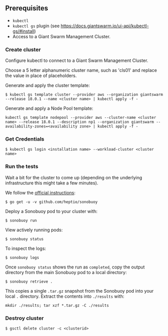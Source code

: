 ## Prerequisites

- `kubectl`
- `kubectl gs` plugin (see https://docs.giantswarm.io/ui-api/kubectl-gs/#install)
- Access to a Giant Swarm Management Cluster.

### Create cluster

Configure kubectl to connect to a Giant Swarm Management Cluster.

Choose a 5 letter alphanumeric cluster name, such as 'cls01' and replace the value in place of <cluster name> placeholders.

Generate and apply the cluster template:

```
$ kubectl gs template cluster --provider aws --organization giantswarm --release 18.0.1 --name <cluster name> | kubectl apply -f -
```

Generate and apply a Node Pool template:


```
kubectl gs template nodepool --provider aws --cluster-name <cluster name> --release 18.0.1 --description np1 --organization giantswarm --availability-zones=<availability zone> | kubectl apply -f -
```


### Get Credentials


```
$ kubectl gs login <installation name> --workload-cluster <cluster name>
```

### Run the tests

Wait a bit for the cluster to come up (depending on the underlying infrastructure this might take a few minutes).

We follow the [official instructions](https://github.com/cncf/k8s-conformance/blob/master/instructions.md):

```
$ go get -u -v github.com/heptio/sonobuoy
```

Deploy a Sonobuoy pod to your cluster with:

```
$ sonobuoy run
```

View actively running pods:

```
$ sonobuoy status
```

To inspect the logs:

```
$ sonobuoy logs
```

Once `sonobuoy status` shows the run as `completed`, copy the output directory from the main Sonobuoy pod to
a local directory:

```
$ sonobuoy retrieve .
```

This copies a single `.tar.gz` snapshot from the Sonobuoy pod into your local
`.` directory. Extract the contents into `./results` with:

```
mkdir ./results; tar xzf *.tar.gz -C ./results
```

### Destroy cluster

```
$ gsctl delete cluster -c <clusterid>
```
